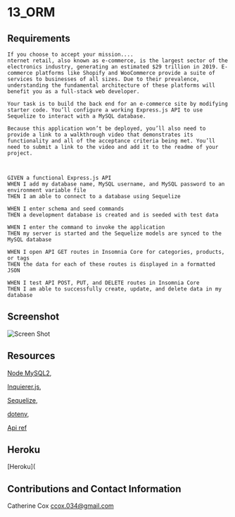 # 13_ORM

## Requirements

<!-- ----------------------- -->

```
If you choose to accept your mission....
nternet retail, also known as e-commerce, is the largest sector of the electronics industry, generating an estimated $29 trillion in 2019. E-commerce platforms like Shopify and WooCommerce provide a suite of services to businesses of all sizes. Due to their prevalence, understanding the fundamental architecture of these platforms will benefit you as a full-stack web developer.

Your task is to build the back end for an e-commerce site by modifying starter code. You’ll configure a working Express.js API to use Sequelize to interact with a MySQL database.

Because this application won’t be deployed, you’ll also need to provide a link to a walkthrough video that demonstrates its functionality and all of the acceptance criteria being met. You’ll need to submit a link to the video and add it to the readme of your project.



GIVEN a functional Express.js API
WHEN I add my database name, MySQL username, and MySQL password to an environment variable file
THEN I am able to connect to a database using Sequelize

WHEN I enter schema and seed commands
THEN a development database is created and is seeded with test data

WHEN I enter the command to invoke the application
THEN my server is started and the Sequelize models are synced to the MySQL database

WHEN I open API GET routes in Insomnia Core for categories, products, or tags
THEN the data for each of these routes is displayed in a formatted JSON

WHEN I test API POST, PUT, and DELETE routes in Insomnia Core
THEN I am able to successfully create, update, and delete data in my database
```

## Screenshot

<!-- ----------------------- -->

![Screen Shot]()

## Resources

<!-- ----------------------- -->

[Node MySQL2](https://www.npmjs.com/package/mysql2),

[Inquierer.js](https://www.npmjs.com/package/inquirer),

[Sequelize](https://www.npmjs.com/package/sequelize),

[dotenv](https://www.npmjs.com/package/dotenv),

[Api ref](https://sequelize.org/master/manual/model-querying-finders.html)

## Heroku

<!-- ----------------------- -->

[Heroku](

## Contributions and Contact Information

<!-- ----------------------- -->

Catherine Cox
ccox.034@gmail.com
